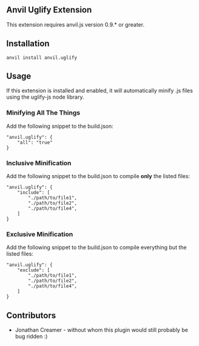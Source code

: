## Anvil Uglify Extension

This extension requires anvil.js version 0.9.* or greater.

## Installation

	anvil install anvil.uglify

## Usage

If this extension is installed and enabled, it will automatically minify .js files using the uglify-js node library.

### Minifying All The Things
Add the following snippet to the build.json:

	"anvil.uglify": {
		"all": "true"
	}

### Inclusive Minification
Add the following snippet to the build.json to compile **only** the listed files:

	"anvil.uglify": {
		"include": [
			"./path/to/file1",
			"./path/to/file2",
			"./path/to/file4",
		]
	}

### Exclusive Minification
Add the following snippet to the build.json to compile everything but the listed files:

	"anvil.uglify": {
		"exclude": [
			"./path/to/file1",
			"./path/to/file2",
			"./path/to/file4",
		]
	}

## Contributors
  * Jonathan Creamer - without whom this plugin would still probably be bug ridden :)